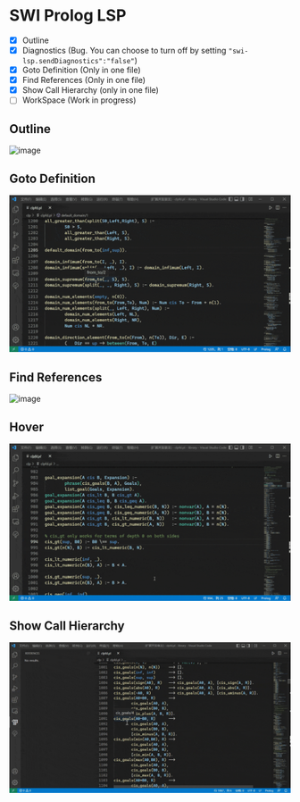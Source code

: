 # SWI Prolog LSP
- [x] Outline
- [x] Diagnostics (Bug. You can choose to turn off by setting `"swi-lsp.sendDiagnostics":"false"`)
- [x] Goto Definition (Only in one file)
- [x] Find References (Only in one file)
- [x] Show Call Hierarchy (only in one file)
- [ ] WorkSpace (Work in progress)

## Outline
 ![image](./gifs/outline.gif)
## Goto Definition
![image](./gifs/GotoDefinition.gif)
## Find References
![image](./gifs/FindRefrences.gif)
## Hover
![image](./gifs/Hover.gif)
## Show Call Hierarchy
![image](./gifs/callHierarchy.gif)

